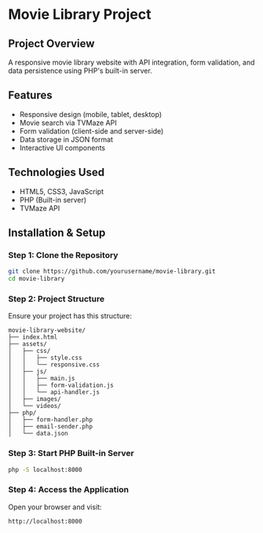 # Movie Library Project

## Project Overview
A responsive movie library website with API integration, form validation, and data persistence using PHP's built-in server.

## Features
- Responsive design (mobile, tablet, desktop)
- Movie search via TVMaze API
- Form validation (client-side and server-side)
- Data storage in JSON format
- Interactive UI components

## Technologies Used
- HTML5, CSS3, JavaScript
- PHP (Built-in server)
- TVMaze API

## Installation & Setup

### Step 1: Clone the Repository
```bash
git clone https://github.com/yourusername/movie-library.git
cd movie-library
```

### Step 2: Project Structure
Ensure your project has this structure:
```
movie-library-website/
├── index.html
├── assets/
│   ├── css/
│   │   ├── style.css
│   │   └── responsive.css
│   ├── js/
│   │   ├── main.js
│   │   ├── form-validation.js
│   │   └── api-handler.js
│   ├── images/
│   └── videos/
├── php/
│   ├── form-handler.php
│   ├── email-sender.php
│   └── data.json
```

### Step 3: Start PHP Built-in Server
```bash
php -S localhost:8000
```

### Step 4: Access the Application
Open your browser and visit:
```bash
http://localhost:8000
```

